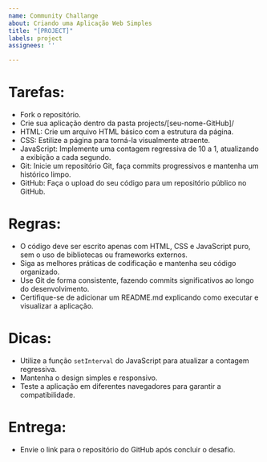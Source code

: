 ```yaml
---
name: Community Challange
about: Criando uma Aplicação Web Simples
title: "[PROJECT]"
labels: project
assignees: ''

---
```


# Tarefas:
- Fork o repositório.
- Crie sua aplicação dentro da pasta projects/[seu-nome-GitHub]/
-  HTML: Crie um arquivo HTML básico com a estrutura da página.
-  CSS: Estilize a página para torná-la visualmente atraente.
-  JavaScript: Implemente uma contagem regressiva de 10 a 1, atualizando a exibição a cada segundo.
-  Git: Inicie um repositório Git, faça commits progressivos e mantenha um histórico limpo.
-  GitHub: Faça o upload do seu código para um repositório público no GitHub.

# Regras:

- O código deve ser escrito apenas com HTML, CSS e JavaScript puro, sem o uso de bibliotecas ou frameworks externos.
- Siga as melhores práticas de codificação e mantenha seu código organizado.
- Use Git de forma consistente, fazendo commits significativos ao longo do desenvolvimento.
- Certifique-se de adicionar um README.md explicando como executar e visualizar a aplicação.

# Dicas:

- Utilize a função `setInterval` do JavaScript para atualizar a contagem regressiva.
- Mantenha o design simples e responsivo.
- Teste a aplicação em diferentes navegadores para garantir a compatibilidade.

# Entrega:

- Envie o link para o repositório do GitHub após concluir o desafio.
